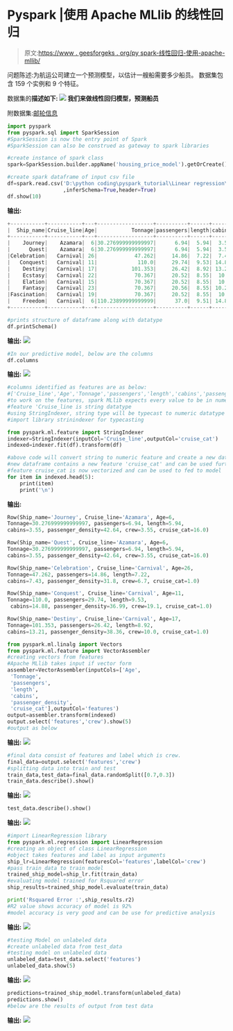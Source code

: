 # Pyspark |使用 Apache MLlib 的线性回归

> 原文:[https://www . geesforgeks . org/py spark-线性回归-使用-apache-mllib/](https://www.geeksforgeeks.org/pyspark-linear-regression-using-apache-mllib/)

问题陈述:为航运公司建立一个预测模型，以估计一艘船需要多少船员。
数据集包含 159 个实例和 9 个特征。

数据集的**描述如下:
![](img/ad0a588b64ad798321f058de32df0e7d.png)
我们来做线性回归模型，预测船员**

附数据集:[邮轮信息](https://media.geeksforgeeks.org/wp-content/uploads/20190708145230/cruise_ship_info.csv)

```py
import pyspark
from pyspark.sql import SparkSession
#SparkSession is now the entry point of Spark
#SparkSession can also be construed as gateway to spark libraries

#create instance of spark class
spark=SparkSession.builder.appName('housing_price_model').getOrCreate()

#create spark dataframe of input csv file
df=spark.read.csv('D:\python coding\pyspark_tutorial\Linear regression\cruise_ship_info.csv'
                  ,inferSchema=True,header=True)
df.show(10)
```

**输出:**

```py
+-----------+-----------+---+------------------+----------+------+------+-----------------+----+
|  Ship_name|Cruise_line|Age|           Tonnage|passengers|length|cabins|passenger_density|crew|
+-----------+-----------+---+------------------+----------+------+------+-----------------+----+
|    Journey|    Azamara|  6|30.276999999999997|      6.94|  5.94|  3.55|            42.64|3.55|
|      Quest|    Azamara|  6|30.276999999999997|      6.94|  5.94|  3.55|            42.64|3.55|
|Celebration|   Carnival| 26|            47.262|     14.86|  7.22|  7.43|             31.8| 6.7|
|   Conquest|   Carnival| 11|             110.0|     29.74|  9.53| 14.88|            36.99|19.1|
|    Destiny|   Carnival| 17|           101.353|     26.42|  8.92| 13.21|            38.36|10.0|
|    Ecstasy|   Carnival| 22|            70.367|     20.52|  8.55|  10.2|            34.29| 9.2|
|    Elation|   Carnival| 15|            70.367|     20.52|  8.55|  10.2|            34.29| 9.2|
|    Fantasy|   Carnival| 23|            70.367|     20.56|  8.55| 10.22|            34.23| 9.2|
|Fascination|   Carnival| 19|            70.367|     20.52|  8.55|  10.2|            34.29| 9.2|
|    Freedom|   Carnival|  6|110.23899999999999|      37.0|  9.51| 14.87|            29.79|11.5|
+-----------+-----------+---+------------------+----------+------+------+-----------------+----+

```

```py
#prints structure of dataframe along with datatype
df.printSchema()
```

**输出:**
![](img/6b790ba18af53feda0d78291d7ac1eeb.png)

```py
#In our predictive model, below are the columns
df.columns
```

**输出:**
![](img/63843c9a4266beb86f7902043792759b.png)

```py
#columns identified as features are as below:
#['Cruise_line','Age','Tonnage','passengers','length','cabins','passenger_density']
#to work on the features, spark MLlib expects every value to be in numeric form
#feature 'Cruise_line is string datatype
#using StringIndexer, string type will be typecast to numeric datatype
#import library strinindexer for typecasting

from pyspark.ml.feature import StringIndexer
indexer=StringIndexer(inputCol='Cruise_line',outputCol='cruise_cat')
indexed=indexer.fit(df).transform(df)

#above code will convert string to numeric feature and create a new dataframe
#new dataframe contains a new feature 'cruise_cat' and can be used further
#feature cruise_cat is now vectorized and can be used to fed to model
for item in indexed.head(5):
    print(item)
    print('\n')
```

**输出:**

```py
Row(Ship_name='Journey', Cruise_line='Azamara', Age=6, 
Tonnage=30.276999999999997, passengers=6.94, length=5.94, 
cabins=3.55, passenger_density=42.64, crew=3.55, cruise_cat=16.0)

Row(Ship_name='Quest', Cruise_line='Azamara', Age=6, 
Tonnage=30.276999999999997, passengers=6.94, length=5.94, 
cabins=3.55, passenger_density=42.64, crew=3.55, cruise_cat=16.0)

Row(Ship_name='Celebration', Cruise_line='Carnival', Age=26, 
Tonnage=47.262, passengers=14.86, length=7.22, 
cabins=7.43, passenger_density=31.8, crew=6.7, cruise_cat=1.0)

Row(Ship_name='Conquest', Cruise_line='Carnival', Age=11, 
Tonnage=110.0, passengers=29.74, length=9.53,
 cabins=14.88, passenger_density=36.99, crew=19.1, cruise_cat=1.0)

Row(Ship_name='Destiny', Cruise_line='Carnival', Age=17, 
Tonnage=101.353, passengers=26.42, length=8.92, 
cabins=13.21, passenger_density=38.36, crew=10.0, cruise_cat=1.0)

```

```py
from pyspark.ml.linalg import Vectors
from pyspark.ml.feature import VectorAssembler
#creating vectors from features
#Apache MLlib takes input if vector form
assembler=VectorAssembler(inputCols=['Age',
 'Tonnage',
 'passengers',
 'length',
 'cabins',
 'passenger_density',
 'cruise_cat'],outputCol='features')
output=assembler.transform(indexed)
output.select('features','crew').show(5)
#output as below
```

**输出:**
![](img/e2f38dd17f65d167431fdcfebe242d97.png)

```py
#final data consist of features and label which is crew.
final_data=output.select('features','crew')
#splitting data into train and test
train_data,test_data=final_data.randomSplit([0.7,0.3])
train_data.describe().show()
```

**输出:**
![](img/58077604b1bbda54d32bcd915e12fbbc.png)

```py
test_data.describe().show()
```

**输出:**
![](img/36cdd920e860c30b680262c3c2457017.png)

```py
#import LinearRegression library
from pyspark.ml.regression import LinearRegression
#creating an object of class LinearRegression
#object takes features and label as input arguments
ship_lr=LinearRegression(featuresCol='features',labelCol='crew')
#pass train_data to train model
trained_ship_model=ship_lr.fit(train_data)
#evaluating model trained for Rsquared error
ship_results=trained_ship_model.evaluate(train_data)

print('Rsquared Error :',ship_results.r2)
#R2 value shows accuracy of model is 92%
#model accuracy is very good and can be use for predictive analysis
```

**输出:**
![](img/08656cc917342fe77cfda9271b7f610e.png)

```py
#testing Model on unlabeled data
#create unlabeled data from test_data
#testing model on unlabeled data
unlabeled_data=test_data.select('features')
unlabeled_data.show(5)
```

**输出:**
![](img/f839a0c9be04e9b87036fe8ca32884a2.png)

```py
predictions=trained_ship_model.transform(unlabeled_data)
predictions.show()
#below are the results of output from test data
```

**输出:**
![](img/a29289c979b12318e09ab1952f2cd95c.png)